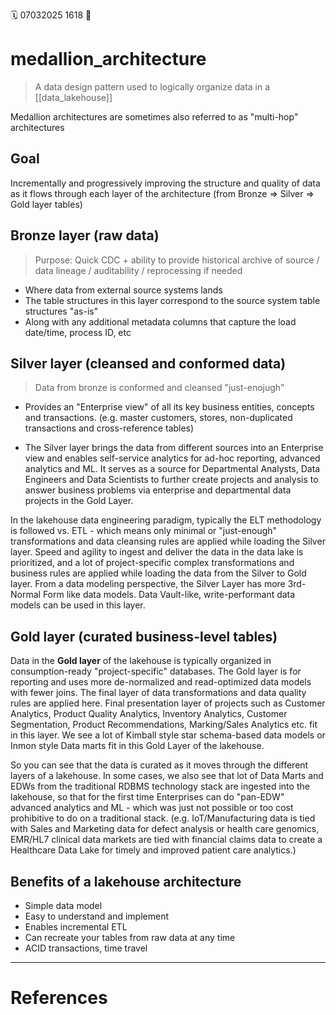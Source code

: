 🗓️ 07032025 1618
📎

# medallion_architecture

> A data design pattern used to logically organize data in a [[data_lakehouse]]

Medallion architectures are sometimes also referred to as "multi-hop" architectures
## Goal

Incrementally and progressively improving the structure and quality of data as it flows through each layer of the architecture (from Bronze ⇒ Silver ⇒ Gold layer tables) 

## Bronze layer (raw data)
> Purpose: Quick CDC + ability to provide historical archive of source / data lineage / auditability / reprocessing if needed
- Where data from external source systems lands
- The table structures in this layer correspond to the source system table structures "as-is" 
- Along with any additional metadata columns that capture the load date/time, process ID, etc

## Silver layer (cleansed and conformed data)
> Data from bronze is conformed and cleansed "just-enojugh"

- Provides an "Enterprise view" of all its key business entities, concepts and transactions. (e.g. master customers, stores, non-duplicated transactions and cross-reference tables)

- The Silver layer brings the data from different sources into an Enterprise view and enables self-service analytics for ad-hoc reporting, advanced analytics and ML. It serves as a source for Departmental Analysts, Data Engineers and Data Scientists to further create projects and analysis to answer business problems via enterprise and departmental data projects in the Gold Layer.

In the lakehouse data engineering paradigm, typically the ELT methodology is followed vs. ETL - which means only minimal or "just-enough" transformations and data cleansing rules are applied while loading the Silver layer. Speed and agility to ingest and deliver the data in the data lake is prioritized, and a lot of project-specific complex transformations and business rules are applied while loading the data from the Silver to Gold layer. From a data modeling perspective, the Silver Layer has more 3rd-Normal Form like data models. Data Vault-like, write-performant data models can be used in this layer.

## Gold layer (curated business-level tables)

Data in the **Gold layer** of the lakehouse is typically organized in consumption-ready "project-specific" databases. The Gold layer is for reporting and uses more de-normalized and read-optimized data models with fewer joins. The final layer of data transformations and data quality rules are applied here. Final presentation layer of projects such as Customer Analytics, Product Quality Analytics, Inventory Analytics, Customer Segmentation, Product Recommendations, Marking/Sales Analytics etc. fit in this layer. We see a lot of Kimball style star schema-based data models or Inmon style Data marts fit in this Gold Layer of the lakehouse.

So you can see that the data is curated as it moves through the different layers of a lakehouse. In some cases, we also see that lot of Data Marts and EDWs from the traditional RDBMS technology stack are ingested into the lakehouse, so that for the first time Enterprises can do "pan-EDW" advanced analytics and ML - which was just not possible or too cost prohibitive to do on a traditional stack. (e.g. IoT/Manufacturing data is tied with Sales and Marketing data for defect analysis or health care genomics, EMR/HL7 clinical data markets are tied with financial claims data to create a Healthcare Data Lake for timely and improved patient care analytics.)

## Benefits of a lakehouse architecture

- Simple data model
- Easy to understand and implement
- Enables incremental ETL
- Can recreate your tables from raw data at any time
- ACID transactions, time travel

---
# References
